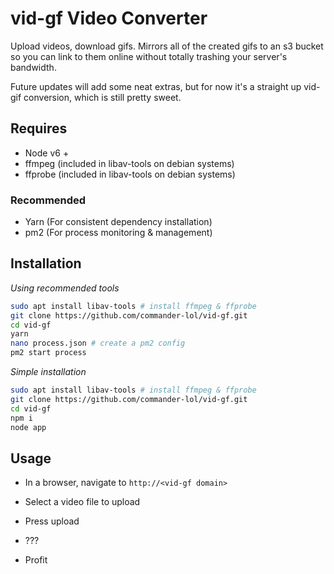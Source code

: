 # vid-gf Video Converter

Upload videos, download gifs. Mirrors all of the created gifs to an s3 bucket 
so you can link to them online without totally trashing your server's bandwidth.

Future updates will add some neat extras, but for now it's a straight up
vid-gif conversion, which is still pretty sweet.

## Requires

- Node v6 +
- ffmpeg (included in libav-tools on debian systems)
- ffprobe (included in libav-tools on debian systems)

### Recommended

- Yarn (For consistent dependency installation)
- pm2 (For process monitoring & management)

## Installation

*Using recommended tools*

```bash
sudo apt install libav-tools # install ffmpeg & ffprobe
git clone https://github.com/commander-lol/vid-gf.git
cd vid-gf
yarn
nano process.json # create a pm2 config
pm2 start process
```

*Simple installation*

```bash
sudo apt install libav-tools # install ffmpeg & ffprobe
git clone https://github.com/commander-lol/vid-gf.git
cd vid-gf
npm i
node app
```

## Usage

- In a browser, navigate to `http://<vid-gf domain>`

- Select a video file to upload

- Press upload

- ???

- Profit